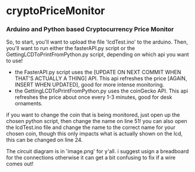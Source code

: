# cryptoPriceMonitor
### Arduino and Python based Cryptocurrency Price Monitor

So, to start, you'll want to upload the file 'lcdTest.ino' to the arduino.
Then, you'll want to run either the fasterAPI.py script or the GettingLCDToPrintFromPython.py script, depending on which api you want to use!


* the FasterAPI.py script uses the [UPDATE ON NEXT COMMIT WHEN THAT'S ACTUALLY A THING] API. This api refreshes the price [AGAIN, INSERT WHEN UPDATED], good for more intense monitoring.
* the GettingLCDToPrintFromPython.py uses the coinGecko API. This api refreshes the price about once every 1-3 minutes, good for desk ornaments.

if you want to change the coin that is being monitored, just open up the chosen python script, then change the name on line 51!
you can also open the lcdTest.ino file and change the name to the correct name for your chosen coin, though this only impacts what is actually shown on the lcd, this can be changed on line 24.

The circuit diagram is in 'image.png' for y'all. i suggest usign a breadboard for the connections otherwise it can get a bit confusing to fix if a wire comes out!
